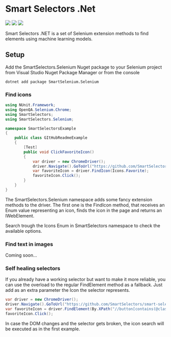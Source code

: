 # Smart Selectors .Net

[![](https://img.shields.io/github/workflow/status/SmartSelectors/smart-selectors-dot-net/publish-SmartSelectors.Selenium?style=plastic)](https://github.com/SmartSelectors/smart-selectors-dot-net/actions) [![](https://img.shields.io/nuget/dt/SmartSelectors.Selenium?color=blue&style=plastic)](https://www.nuget.org/packages/SmartSelectors.Selenium/) [![](https://img.shields.io/github/license/SmartSelectors/smart-selectors-dot-net?color=lightgrey&style=plastic)](https://github.com/SmartSelectors/smart-selectors-dot-net/blob/master/LICENSE)

Smart Selectors .NET is a set of Selenium extension methods to find elements using machine learning models.

## Setup

Add the SmartSelectors.Selenium Nuget package to your Selenium project from Visual Studio Nuget Package Manager or from the console

```
dotnet add package SmartSelenium.Selenium
```

### Find icons

```csharp
using NUnit.Framework;
using OpenQA.Selenium.Chrome;
using SmartSelectors;
using SmartSelectors.Selenium;

namespace SmartSelectorsExample
{
    public class GItHubReadmeExample
    {
        [Test]
        public void ClickFavoriteIcon()
        {
            var driver = new ChromeDriver();
            driver.Navigate().GoToUrl("https://github.com/SmartSelectors/smart-selectors-dot-net");
            var favoriteIcon = driver.FindIcon(Icons.Favorite);
            favoriteIcon.Click();
        }
    }
}
```

The SmartSelectors.Selenium namespace adds some fancy extension methods to the driver. The first one is the FindIcon method, that receives an Enum value representing an icon, finds the icon in the page and returns an IWebElement.

Search trough the Icons Enum in SmartSelectors namespace to check the available options.

### Find text in images
Coming soon...

### Self healing selectors

If you already have a working selector but want to make it more reliable, you can use the overload to the regular FindElement method as a fallback. Just add as an extra parameter the Icon the selector represents.

```csharp
var driver = new ChromeDriver();
driver.Navigate().GoToUrl("https://github.com/SmartSelectors/smart-selectors-dot-net");
var favoriteIcon = driver.FindElement(By.XPath("//button[contains(@class,'js-toggler-target')]"), Icons.Favorite);
favoriteIcon.Click();
```

In case the DOM changes and the selector gets broken, the icon search will be executed as in the first example.
